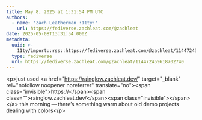 ```yaml
---
title: May 8, 2025 at 1:31:54 PM UTC
authors:
  - name: 'Zach Leatherman :11ty:'
    url: https://fediverse.zachleat.com/@zachleat
date: 2025-05-08T13:31:54.000Z
metadata:
  uuid: >-
    11ty/import::rss::https://fediverse.zachleat.com/@zachleat/114472459618702740
  type: fediverse
  url: https://fediverse.zachleat.com/@zachleat/114472459618702740
---
```

\<p>just used \<a href="https://rainglow.zachleat.dev/" target="\_blank" rel="nofollow noopener noreferrer" translate="no">\<span class="invisible">https://\</span>\<span class="">rainglow.zachleat.dev/\</span>\<span class="invisible">\</span>\</a> this morning — there’s something warm about old demo projects dealing with colors\</p>
